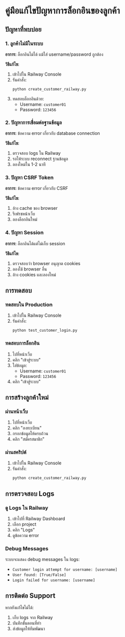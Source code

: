 # คู่มือแก้ไขปัญหาการล็อกอินของลูกค้า

## ปัญหาที่พบบ่อย

### 1. ลูกค้าไม่มีในระบบ
**อาการ:** ล็อกอินไม่ได้ แม้ใส่ username/password ถูกต้อง

**วิธีแก้ไข:**
1. เข้าไปใน Railway Console
2. รันคำสั่ง:
   ```bash
   python create_customer_railway.py
   ```
3. ทดสอบล็อกอินด้วย:
   - Username: `customer01`
   - Password: `123456`

### 2. ปัญหาการเชื่อมต่อฐานข้อมูล
**อาการ:** ข้อความ error เกี่ยวกับ database connection

**วิธีแก้ไข:**
1. ตรวจสอบ logs ใน Railway
2. รอให้ระบบ reconnect ฐานข้อมูล
3. ลองใหม่ใน 1-2 นาที

### 3. ปัญหา CSRF Token
**อาการ:** ข้อความ error เกี่ยวกับ CSRF

**วิธีแก้ไข:**
1. ล้าง cache ของ browser
2. รีเฟรชหน้าเว็บ
3. ลองล็อกอินใหม่

### 4. ปัญหา Session
**อาการ:** ล็อกอินได้แต่ไม่เก็บ session

**วิธีแก้ไข:**
1. ตรวจสอบว่า browser อนุญาต cookies
2. ลองใช้ browser อื่น
3. ล้าง cookies และลองใหม่

## การทดสอบ

### ทดสอบใน Production
1. เข้าไปใน Railway Console
2. รันคำสั่ง:
   ```bash
   python test_customer_login.py
   ```

### ทดสอบการล็อกอิน
1. ไปที่หน้าเว็บ
2. คลิก "เข้าสู่ระบบ"
3. ใส่ข้อมูล:
   - Username: `customer01`
   - Password: `123456`
4. คลิก "เข้าสู่ระบบ"

## การสร้างลูกค้าใหม่

### ผ่านหน้าเว็บ
1. ไปที่หน้าเว็บ
2. คลิก "ลงทะเบียน"
3. กรอกข้อมูลให้ครบถ้วน
4. คลิก "สมัครสมาชิก"

### ผ่านสคริปต์
1. เข้าไปใน Railway Console
2. รันคำสั่ง:
   ```bash
   python create_customer_railway.py
   ```

## การตรวจสอบ Logs

### ดู Logs ใน Railway
1. เข้าไปที่ Railway Dashboard
2. เลือก project
3. คลิก "Logs"
4. ดูข้อความ error

### Debug Messages
ระบบจะแสดง debug messages ใน logs:
- `Customer login attempt for username: [username]`
- `User found: [True/False]`
- `Login failed for username: [username]`

## การติดต่อ Support

หากยังแก้ไขไม่ได้:
1. เก็บ logs จาก Railway
2. บันทึกขั้นตอนที่ทำ
3. ส่งข้อมูลให้ทีมพัฒนา
